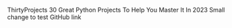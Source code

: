 ThirtyProjects
30 Great Python Projects To Help You Master It In 2023
Small change to test GitHub link
